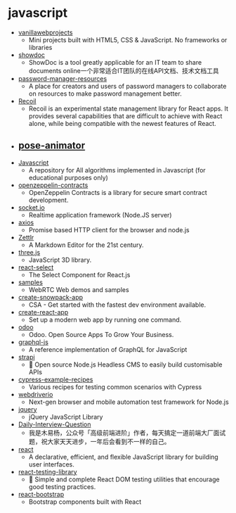 # javascript
- [vanillawebprojects](https://github.com/bradtraversy/vanillawebprojects)
  - Mini projects built with HTML5, CSS & JavaScript. No frameworks or libraries
- [showdoc](https://github.com/star7th/showdoc)
  - ShowDoc is a tool greatly applicable for an IT team to share documents online一个非常适合IT团队的在线API文档、技术文档工具
- [password-manager-resources](https://github.com/apple/password-manager-resources)
  - A place for creators and users of password managers to collaborate on resources to make password management better.
- [Recoil](https://github.com/facebookexperimental/Recoil)
  - Recoil is an experimental state management library for React apps. It provides several capabilities that are difficult to achieve with React alone, while being compatible with the newest features of React.
- [pose-animator](https://github.com/yemount/pose-animator)
  - 
- [Javascript](https://github.com/TheAlgorithms/Javascript)
  - A repository for All algorithms implemented in Javascript (for educational purposes only)
- [openzeppelin-contracts](https://github.com/OpenZeppelin/openzeppelin-contracts)
  - OpenZeppelin Contracts is a library for secure smart contract development.
- [socket.io](https://github.com/socketio/socket.io)
  - Realtime application framework (Node.JS server)
- [axios](https://github.com/axios/axios)
  - Promise based HTTP client for the browser and node.js
- [Zettlr](https://github.com/Zettlr/Zettlr)
  - A Markdown Editor for the 21st century.
- [three.js](https://github.com/mrdoob/three.js)
  - JavaScript 3D library.
- [react-select](https://github.com/JedWatson/react-select)
  - The Select Component for React.js
- [samples](https://github.com/webrtc/samples)
  - WebRTC Web demos and samples
- [create-snowpack-app](https://github.com/pikapkg/create-snowpack-app)
  - CSA - Get started with the fastest dev environment available.
- [create-react-app](https://github.com/facebook/create-react-app)
  - Set up a modern web app by running one command.
- [odoo](https://github.com/odoo/odoo)
  - Odoo. Open Source Apps To Grow Your Business.
- [graphql-js](https://github.com/graphql/graphql-js)
  - A reference implementation of GraphQL for JavaScript
- [strapi](https://github.com/strapi/strapi)
  - 🚀 Open source Node.js Headless CMS to easily build customisable APIs
- [cypress-example-recipes](https://github.com/cypress-io/cypress-example-recipes)
  - Various recipes for testing common scenarios with Cypress
- [webdriverio](https://github.com/webdriverio/webdriverio)
  - Next-gen browser and mobile automation test framework for Node.js
- [jquery](https://github.com/jquery/jquery)
  - jQuery JavaScript Library
- [Daily-Interview-Question](https://github.com/Advanced-Frontend/Daily-Interview-Question)
  - 我是木易杨，公众号「高级前端进阶」作者，每天搞定一道前端大厂面试题，祝大家天天进步，一年后会看到不一样的自己。
- [react](https://github.com/facebook/react)
  - A declarative, efficient, and flexible JavaScript library for building user interfaces.
- [react-testing-library](https://github.com/testing-library/react-testing-library)
  - 🐐 Simple and complete React DOM testing utilities that encourage good testing practices.
- [react-bootstrap](https://github.com/react-bootstrap/react-bootstrap)
  - Bootstrap components built with React
